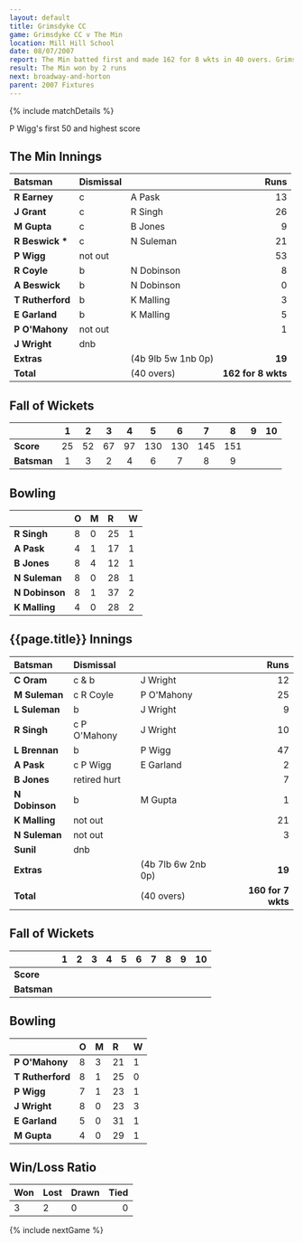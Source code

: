```yaml
---
layout: default
title: Grimsdyke CC
game: Grimsdyke CC v The Min
location: Mill Hill School
date: 08/07/2007
report: The Min batted first and made 162 for 8 wkts in 40 overs. Grimsdyke CC replied with 160 for 7 wkts in 40 overs
result: The Min won by 2 runs
next: broadway-and-horton
parent: 2007 Fixtures
---
```


{% include matchDetails %}

P Wigg's first 50 and highest score

## The Min Innings

| Batsman | Dismissal |  | Runs |
|:---|:---|---|---:|
| **R Earney** | c | A Pask | 13 |
| **J Grant** | c | R Singh | 26 |
| **M Gupta** | c | B Jones | 9 |
| **R Beswick &#42;** | c | N Suleman | 21 |
| **P Wigg** | not out |  | 53 |
| **R Coyle** | b | N Dobinson | 8 |
| **A Beswick** | b | N Dobinson | 0 |
| **T Rutherford** | b | K Malling | 3 |
| **E Garland** | b | K Malling | 5 |
| **P O'Mahony** | not out |  | 1 |
| **J Wright** | dnb |  |  |
| **Extras** | | (4b 9lb 5w 1nb 0p) | **19** |
| **Total** | | (40 overs) | **162 for 8 wkts** |

## Fall of Wickets

| | 1 | 2 | 3 | 4 | 5 | 6 | 7 | 8 | 9 | 10 |
|---|:---:|:---:|:---:|:---:|:---:|:---:|:---:|:---:|:---:|:---:|
| **Score** | 25 | 52 | 67 | 97 | 130 | 130 | 145 | 151 |  |  |
| **Batsman** | 1 | 3 | 2 | 4 | 6 | 7 | 8 | 9 |  |  |

## Bowling

| | O | M | R | W |
|---|:---|:---|:---|:---|
| **R Singh** | 8 | 0 | 25 | 1 |
| **A Pask** | 4 | 1 | 17 | 1 |
| **B Jones** | 8 | 4 | 12 | 1 |
| **N Suleman** | 8 | 0 | 28 | 1 |
| **N Dobinson** | 8 | 1 | 37 | 2 |
| **K Malling** | 4 | 0 | 28 | 2 |

## {{page.title}} Innings

| Batsman | Dismissal |  | Runs |
|:---|:---|---|---:|
| **C Oram** | c & b | J Wright | 12 |
| **M Suleman** | c R Coyle | P O'Mahony | 25 |
| **L Suleman** | b | J Wright | 9 |
| **R Singh** | c P O'Mahony | J Wright | 10 |
| **L Brennan** | b | P Wigg | 47 |
| **A Pask** | c P Wigg | E Garland | 2 |
| **B Jones** | retired hurt |  | 7 |
| **N Dobinson** | b | M Gupta | 1 |
| **K Malling** | not out |  | 21 |
| **N Suleman** | not out |  | 3 |
| **Sunil** | dnb |  |  |
| **Extras** | | (4b 7lb 6w 2nb 0p) | **19** |
| **Total** | | (40 overs) | **160 for 7 wkts** |

## Fall of Wickets

| | 1 | 2 | 3 | 4 | 5 | 6 | 7 | 8 | 9 | 10 |
|---|:---:|:---:|:---:|:---:|:---:|:---:|:---:|:---:|:---:|:---:|
| **Score** |  |  |  |  |  |  |  |  |  |  |
| **Batsman** |  |  |  |  |  |  |  |  |  |  |

## Bowling

| | O | M | R | W |
|---|:---|:---|:---|:---|
| **P O'Mahony** | 8 | 3 | 21 | 1 |
| **T Rutherford** | 8 | 1 | 25 | 0 |
| **P Wigg** | 7 | 1 | 23 | 1 |
| **J Wright** | 8 | 0 | 23 | 3 |
| **E Garland** | 5 | 0 | 31 | 1 |
| **M Gupta** | 4 | 0 | 29 | 1 | 

## Win/Loss Ratio

| Won | Lost | Drawn | Tied |
|:---|:---|:---|---:|
| 3 | 2 | 0 | 0 |

{% include nextGame %}